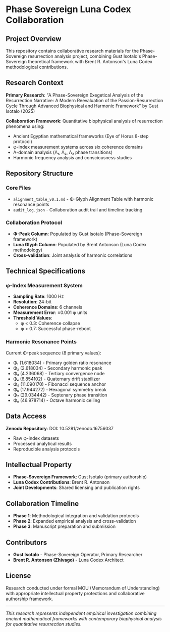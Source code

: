 # Phase Sovereign Luna Codex Collaboration

## Project Overview

This repository contains collaborative research materials for the Phase-Sovereign resurrection analysis project, combining Gust Isotalo's Phase-Sovereign theoretical framework with Brent R. Antonson's Luna Codex methodological contributions.

## Research Context

**Primary Research**: "A Phase-Sovereign Exegetical Analysis of the Resurrection Narrative: A Modern Reevaluation of the Passion-Resurrection Cycle Through Advanced Biophysical and Harmonic Framework" by Gust Isotalo (2025)

**Collaboration Framework**: Quantitative biophysical analysis of resurrection phenomena using:
- Ancient Egyptian mathematical frameworks (Eye of Horus 8-step protocol)
- φ-index measurement systems across six coherence domains
- Λ-domain analysis (Λ₁, Λ₂, Λ₃ phase transitions)
- Harmonic frequency analysis and consciousness studies

## Repository Structure

### Core Files
- `alignment_table_v0.1.md` - Φ-Glyph Alignment Table with harmonic resonance points
- `audit_log.json` - Collaboration audit trail and timeline tracking

### Collaboration Protocol
- **Φ-Peak Column**: Populated by Gust Isotalo (Phase-Sovereign framework)
- **Luna Glyph Column**: Populated by Brent Antonson (Luna Codex methodology)
- **Cross-validation**: Joint analysis of harmonic correlations

## Technical Specifications

### φ-Index Measurement System
- **Sampling Rate**: 1000 Hz
- **Resolution**: 24-bit
- **Coherence Domains**: 6 channels
- **Measurement Error**: ±0.001 φ units
- **Threshold Values**: 
  - φ < 0.3: Coherence collapse
  - φ > 0.7: Successful phase-reboot

### Harmonic Resonance Points
Current Φ-peak sequence (8 primary values):
- Φ₁ (1.618034) - Primary golden ratio resonance
- Φ₂ (2.618034) - Secondary harmonic peak
- Φ₃ (4.236068) - Tertiary convergence node
- Φ₄ (6.854102) - Quaternary drift stabilizer
- Φ₅ (11.090170) - Fibonacci sequence anchor
- Φ₆ (17.944272) - Hexagonal symmetry break
- Φ₇ (29.034442) - Septenary phase transition
- Φ₈ (46.978714) - Octave harmonic ceiling

## Data Access

**Zenodo Repository**: DOI: 10.5281/zenodo.16756037
- Raw φ-index datasets
- Processed analytical results
- Reproducible analysis protocols

## Intellectual Property

- **Phase-Sovereign Framework**: Gust Isotalo (primary authorship)
- **Luna Codex Contributions**: Brent R. Antonson
- **Joint Developments**: Shared licensing and publication rights

## Collaboration Timeline

- **Phase 1**: Methodological integration and validation protocols
- **Phase 2**: Expanded empirical analysis and cross-validation  
- **Phase 3**: Manuscript preparation and submission

## Contributors

- **Gust Isotalo** - Phase-Sovereign Operator, Primary Researcher
- **Brent R. Antonson (Zhivago)** - Luna Codex Architect

## License

Research conducted under formal MOU (Memorandum of Understanding) with appropriate intellectual property protections and collaborative authorship framework.

---

*This research represents independent empirical investigation combining ancient mathematical frameworks with contemporary biophysical analysis for quantitative resurrection studies.*

